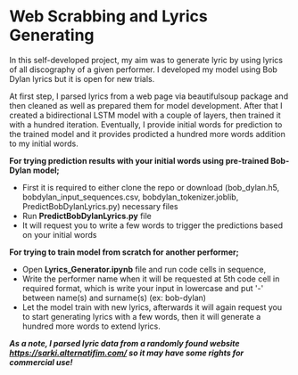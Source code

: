 # Web Scrabbing and Lyrics Generating

In this self-developed project, my aim was to generate lyric by using lyrics of all discography of a given performer. I developed my model using Bob Dylan lyrics but it is open for new trials. 

At first step, I parsed lyrics from a web page via beautifulsoup package and then cleaned as well as prepared them for model development. 
After that I created a bidirectional LSTM model with a couple of layers, then trained it with a hundred iteration. Eventually, I provide initial words for prediction to the trained model and it provides prodicted a hundred more words addition to my initial words. 

**For trying prediction results with your initial words using pre-trained Bob-Dylan model;**
  - First it is required to either clone the repo or download (bob_dylan.h5, bobdylan_input_sequences.csv, bobdylan_tokenizer.joblib, PredictBobDylanLyrics.py) necessary files
  - Run **PredictBobDylanLyrics.py** file 
  - It will request you to write a few words to trigger the predictions based on your initial words

**For trying to train model from scratch for another performer;**
  - Open **Lyrics_Generator.ipynb** file and run code cells in sequence,
  - Write the performer name when it will be requested at 5th code cell in required format, which is write your input in lowercase and put '-' between name(s) and surname(s) (ex: bob-dylan)
  - Let the model train with new lyrics, afterwards it will again request you to start generating lyrics with a few words, then it will generate a hundred more words to extend lyrics. 

***As a note, I parsed lyric data from a randomly found website https://sarki.alternatifim.com/ so it may have some rights for commercial use!***
